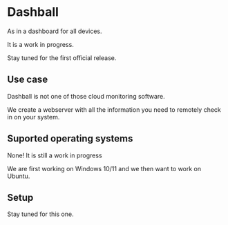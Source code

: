 # Dashball
As in a dashboard for all devices.

It is a work in progress.

Stay tuned for the first official release.
## Use case
Dashball is not one of those cloud monitoring software. 

We create a webserver with all the information you need to remotely check in on your system.
## Suported operating systems
None! It is still a work in progress

We are first working on Windows 10/11 and we then want to work on Ubuntu.
## Setup
Stay tuned for this one.
